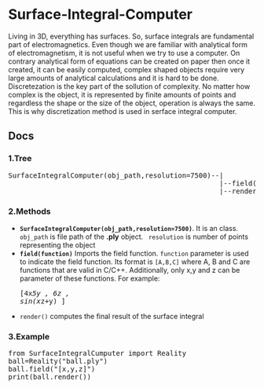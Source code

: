 # Surface-Integral-Computer
   Living in 3D, everything has surfaces. So, surface integrals are fundamental part of electromagnetics. Even though we are familiar with analytical form of electromagnetism, it is not useful when we try to use a computer. On contrary analytical form of equations can be created on paper then once it created, it can be easily computed, complex shaped objects require very large amounts of analytical calculations and it is hard to be done. Discretezation is the key part of the sollution of complexity. No matter how complex is the object, it is represented by finite amounts of points and regardless the shape or the size of the object, operation is always the same. This is why discretization method is used in serface integral computer.
## Docs
### 1.Tree
<pre>
SurfaceIntegralComputer(obj_path,resolution=7500)--|
                                                   |--field(function)
                                                   |--render()
</pre>
### 2.Methods
- <code>**SurfaceIntegralComputer(obj_path,resolution=7500)**</code>. It is an class. <code>obj_path</code> is file path of the **.ply** object. <code> resolution</code> is number of points representing the object
- <code>**field(function)**</code> Imports the field function. <code>function</code> parameter is used to indicate the field function. Its format is <code>[A,B,C]</code> where A, B and C are functions that are valid in C/C++. Additionally, only x,y and z can be parameter of these functions. For example:
 <span style="background-color: #FF0"> <pre>[4x*5y , 6z , sin(x*z+y) ]</pre></span>
- <code>render()</code> computes the final result of the surface integral

### 3.Example
<pre>
from SurfaceIntegralCumputer import Reality
ball=Reality("ball.ply")
ball.field("[x,y,z]")
print(ball.render())
</pre>
